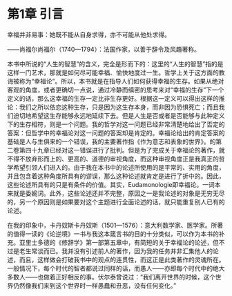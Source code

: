 <link href="../../../css/style.css" rel="stylesheet" type="text/css" />

# 第1章 引言

<div class="p">

幸福并非易事：她既不能从自身求得，亦不可能从他处求得。

——尚福尔尚福尔（1740—1794）：法国作家，以善于辞令及风趣著称。

本书中所说的“人生的智慧”的含义，完全是形而下的：这里的“人生的智慧”指的是这样一门艺术，那就是如何尽可能幸福、愉快地度过一生。哲学上关于这方面的教诲被称为“幸福论”。所以，本书就是在指导人们如何获得幸福的生存。如果从绝对客观的角度，或者更确切一点说，通过冷静而缜密的思考来对“幸福的生存”下一个定义的话，那么这幸福的生存一定比非生存更好。根据这一定义可以得出这样的推论：我们之所以依恋这种生存，只是因为这生存本身，而非因为恐惧死亡；而且我们迫切地希望这生存能够永远地延续下去。但是人生是否或者是否能够与此种定义下的生存相符，则是一个问题。我的哲学对这一问题已经非常清楚地给出了否定的答案：但哲学中的幸福论对这一问题的答案却是肯定的。幸福论给出的肯定答案的基础是人与生俱来的一个错误，我的主要著作指《作为意志和表象的世界》。的第二卷第四十九章已经对这一错误进行了批判。但是为了完成关于幸福论的著作，就不得不放弃形而上的、更高的、道德的审视角度，而这种审视角度正是我真正的哲学希望引领人们进入的。由于我在本书中的论述所使用的是平常的、实用的角度，并且包含着这种角度所具有的谬误，那么这种论述就肯定是进行了折中的。因此，这些论述所具有的只是有条件的价值。其实，Eudamonologie即幸福论。一词本来就是委婉词。此外，这些论述还并不完整，原因之一是我论述的对象是无穷无尽的，另一个原因则是如果要对这个主题进行全面论述的话，就只能重复别人已有的论述。

在我的印象中，卡丹奴斯卡丹奴斯（1501—1576）：意大利数学家、医学家。所著的值得一读的《论逆境》一书与我这本箴言书的目的十分类似，可以作为本书的补充。亚里士多德的《修辞学》第一部第五章中，有简短的关于幸福论的论述，但不过是老生常谈而已。我并没有引述前人的著作，因为我的任务并非汇集他人的论述，而且，这样做会打破我书中的观点的连贯性，而这正是此类著作的灵魂所在。一般情况下，每个时代的智者都说过同样的话，而愚人——亦即每个时代中的绝大多数人——也做着正好相反的事。伏尔泰曾说过：“我们离开世界的时候，这个世界仍然像我们来到这个世界时一样愚蠢和丑恶，没有任何变化。”
